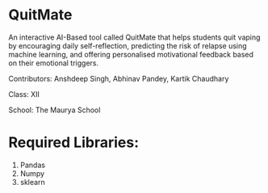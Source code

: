 # QuitMate
An interactive AI-Based tool called QuitMate that helps students quit vaping by encouraging daily self-reflection, predicting the risk of relapse using machine learning, and offering personalised motivational feedback based on their emotional triggers.

Contributors: Anshdeep Singh, Abhinav Pandey, Kartik Chaudhary

Class: XII

School: The Maurya School

# Required Libraries:
  1. Pandas
  2. Numpy
  3. sklearn

